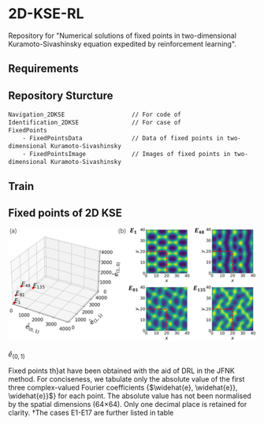 # 2D-KSE-RL

Repository for "Numerical solutions of fixed points in two-dimensional Kuramoto-Sivashinsky equation expedited by reinforcement learning".

## Requirements



## Repository Sturcture

```
Navigation_2DKSE                   // For code of 
Identification_2DKSE               // For case of 
FixedPoints
    - FixedPointsData              // Data of fixed points in two-dimensional Kuramoto-Sivashinsky
    - FixedPointsImage             // Images of fixed points in two-dimensional Kuramoto-Sivashinsky
```

## Train



## Fixed points of 2D KSE


<img src="ImageForPresent\FixedPoints.png" width="800">

$\widehat{e}_{(0,1)}$

Fixed points th}at have been obtained with the aid of DRL in the JFNK method. For conciseness, we tabulate only the absolute value of the first three complex-valued Fourier coefficients {$\widehat{e}, \widehat{e}}, \widehat{e}}$} for each point. The absolute
value has not been normalised by the spatial dimensions (64×64). Only one decimal place is retained for clarity. †The cases E1-E17 are further listed in table
